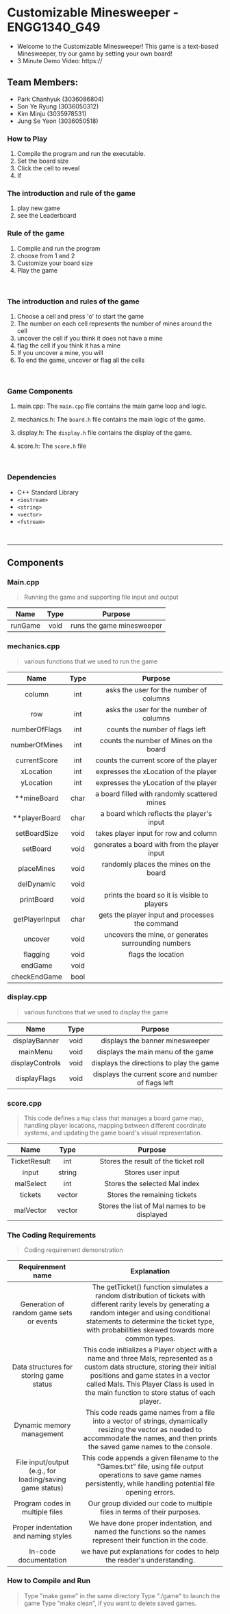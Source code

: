 # Customizable Minesweeper - ENGG1340_G49
  * Welcome to the Customizable Minesweeper! This game is a text-based Minesweeper, try our game by setting your own board!
  *  3 Minute Demo Video:
https:// 

  
## Team Members:
  * Park Chanhyuk (3036086804)
  * Son Ye Ryung (3036050312)
  * Kim Minju (3035978531)
  * Jung Se Yeon (3036050518)

### How to Play
1.	Compile the program and run the executable.
2.	Set the board size 
3.	Click the cell to reveal 
4.	If

### The introduction and rule of the game
1. play new game
2. see the Leaderboard

### Rule of the game
1. Complie and run the program
2. choose from 1 and 2
3. Customize your board size
4. Play the game

<br/>

### The introduction and rules of the game
1. Choose a cell and press 'o' to start the game
2. The number on each cell represents the number of mines around the cell
3. uncover the cell if you think it does not have a mine
4. flag the cell if you think it has a mine
5. If you uncover a mine, you will
6. To end the game, uncover or flag all the cells

<br/>

### **Game Components**
1.	main.cpp: The `main.cpp` file contains the main game loop and logic.

2.	mechanics.h: The `board.h` file contains the main logic of the game.

4.	display.h: The `display.h` file contains the display of the game.

5.	score.h: The `score.h` file 
<br/>

### **Dependencies**
* C++ Standard Library
* `<iostream>`
* `<string>`
* `<vector>`
* `<fstream>`
<br/>

***
## Components

### Main.cpp
> Running the game and supporting file input and output

|Name|Type|Purpose|
|:-:|:-:|:-:|
|runGame|void|runs the game minesweeper|


### mechanics.cpp
> various functions that we used to run the game

|Name|Type|Purpose|
|:-:|:-:|:-:|
|column|int|asks the user for the number of columns|
|row|int|asks the user for the number of columns|
|numberOfFlags|int|counts the number of flags left|
|numberOfMines|int|counts the number of Mines on the board|
|currentScore|int|counts the current score of the player|
|xLocation|int|expresses the xLocation of the player|
|yLocation|int|expresses the yLocation of the player|
|**mineBoard|char|a board filled with randomly scattered mines|
|**playerBoard|char|a board which reflects the player's input|
|setBoardSize|void|takes player input for row and column|
|setBoard|void|generates a board with from the player input|
|placeMines|void|randomly places the mines on the board|
|delDynamic|void||
|printBoard|void|prints the board so it is visible to players|
|getPlayerInput|char|gets the player input and processes the command|
|uncover|void|uncovers the mine, or generates surrounding numbers|
|flagging|void|flags the location|
|endGame|void||
|checkEndGame|bool||




### display.cpp
> various functions that we used to display the game

|Name|Type|Purpose|
|:-:|:-:|:-:|
|displayBanner|void|displays the banner minesweeper|
|mainMenu|void|displays the main menu of the game|
|displayControls|void|displays the directions to play the game|
|displayFlags|void|displays the current score and number of flags left|


### score.cpp
> This code defines a `Map` class that manages a board game map, handling player locations, mapping between different coordinate systems, and updating the game board's visual representation.

|Name|Type|Purpose|
|:-:|:-:|:-:|
|TicketResult|int|Stores the result of the ticket roll|
|input|string|Stores user input|
|malSelect|int|Stores the selected Mal index|
|tickets|vector<int>|Stores the remaining tickets|
|malVector|vector<string>|Stores the list of Mal names to be displayed|


### The Coding Requirements
>Coding requirement demonstration

|Requirenment name|Explanation|
|:-:|:-:|
|Generation of random game sets or events|The getTicket() function simulates a random distribution of tickets with different rarity levels by generating a random integer and using conditional statements to determine the ticket type, with probabilities skewed towards more common types.|
|Data structures for storing game status|This code initializes a Player object with a name and three Mals, represented as a custom data structure, storing their initial positions and game states in a vector called Mals. This Player Class is used in the main function to store status of each player.|
|Dynamic memory management| This code reads game names from a file into a vector of strings, dynamically resizing the vector as needed to accommodate the names, and then prints the saved game names to the console.|
|File input/output (e.g., for loading/saving game status)|This code appends a given filename to the "Games.txt" file, using file output operations to save game names persistently, while handling potential file opening errors.|
|Program codes in multiple files| Our group divided our code to multiple files in terms of their purposes.|
|Proper indentation and naming styles| We have done proper indentation, and named the functions so the names represent their function in the code.|
|In-code documentation| we have put explanations for codes to help the reader's understanding.|


### How to Compile and Run
> Type "make game" in the same directory
> Type "./game" to launch the game
> Type "make clean", if you want to delete saved games.
